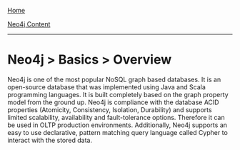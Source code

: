 [Home](../../index.md)

[Neo4j Content](../Neo4j.md)
___

# Neo4j > Basics > Overview

Neo4j is one of the most popular NoSQL graph based databases. It is an open-source database that was implemented using Java and Scala programming languages. It is built completely based on the graph property model from the ground up. Neo4j is compliance with the database ACID properties (Atomicity, Consistency, Isolation, Durability) and supports limited scalability, availability and fault-tolerance options. Therefore it can be used in OLTP production environments. Additionally, Neo4j supports an easy to use declarative, pattern matching query language called Cypher to interact with the stored data. 